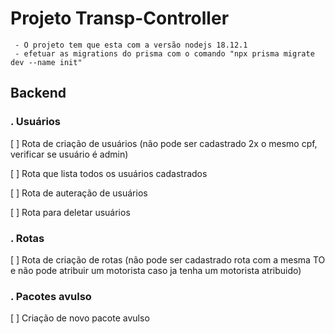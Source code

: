 # Projeto Transp-Controller
     - O projeto tem que esta com a versão nodejs 18.12.1
     - efetuar as migrations do prisma com o comando "npx prisma migrate dev --name init"

## Backend

### . Usuários

[ ] Rota de criação de usuários (não pode ser cadastrado 2x o mesmo cpf, verificar se usuário é admin)

[ ] Rota que lista todos os usuários cadastrados

[ ] Rota de auteração de usuários

[ ] Rota para deletar usuários



### . Rotas

[ ] Rota de criação de rotas (não pode ser cadastrado rota com a mesma TO e não pode atribuir um motorista caso ja tenha um motorista atribuido)


### . Pacotes avulso

[ ] Criação de novo pacote avulso